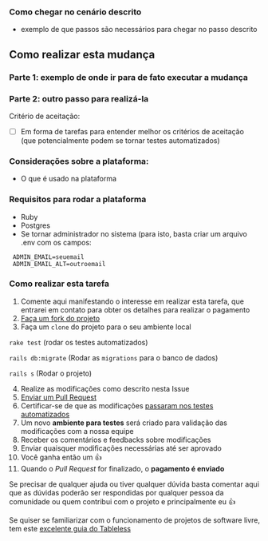 ### Como chegar no cenário descrito

 - exemplo de que passos são necessários para chegar no passo descrito

## Como realizar esta mudança

### Parte 1: exemplo de onde ir para de fato executar a mudança

### Parte 2: outro passo para realizá-la

Critério de aceitação:

- [ ] Em forma de tarefas para entender melhor os critérios de aceitação (que potencialmente podem se tornar testes automatizados)

### Considerações sobre a plataforma:

- O que é usado na plataforma

### Requisitos para rodar a plataforma

- Ruby
- Postgres
- Se tornar administrador no sistema
(para isto, basta criar um arquivo .env com os campos:

```
 ADMIN_EMAIL=seuemail 
 ADMIN_EMAIL_ALT=outroemail
```

### Como realizar esta tarefa

1. Comente aqui manifestando o interesse em realizar esta tarefa, que entrarei em contato para obter os detalhes para realizar o pagamento
2. [Faça um fork do projeto](http://desenvolvimentoparaweb.com/miscelanea/como-fazer-fork-de-um-projeto-no-github/)
3. Faça um `clone` do projeto para o seu ambiente local

`rake test` (rodar os testes automatizados)

`rails db:migrate` (Rodar as `migrations` para o banco de dados)

`rails s` (Rodar o projeto)

4. Realize as modificações como descrito nesta Issue
5. [Enviar um Pull Request](https://blog.da2k.com.br/2015/02/04/git-e-github-do-clone-ao-pull-request/)
6. Certificar-se de que as modificações [passaram nos testes automatizados](https://blog.da2k.com.br/2015/02/04/git-e-github-do-clone-ao-pull-request/)
7. Um novo **ambiente para testes** será criado para validação das modificações com a nossa equipe
8. Receber os comentários e feedbacks sobre modificações
9. Enviar quaisquer modificações necessárias até ser aprovado
10. Você ganha então um 👍 
10. Quando o _Pull Request_ for finalizado, o **pagamento é enviado**

Se precisar de qualquer ajuda ou tiver qualquer dúvida basta comentar aqui que as dúvidas poderão ser respondidas por qualquer pessoa da comunidade ou quem contribui com o projeto e principalmente eu 👍 

Se quiser se familiarizar com o funcionamento de projetos de software livre, tem este [excelente guia do Tableless](https://tableless.com.br/contribuindo-em-projetos-open-source-com-o-github/)
